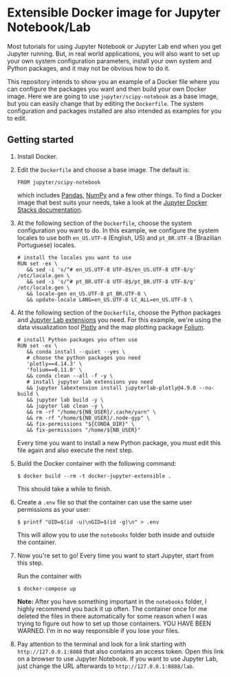 
# Extensible Docker image for Jupyter Notebook/Lab

Most tutorials for using Jupyter Notebook or Jupyter Lab end when you get
Jupyter running. But, in real world applications, you will also want to
set up your own system configuration parameters, install your own system and
Python packages, and it may not be obvious how to do it.

This repository intends to show you an example of a Docker file where you
can configure the packages you want and then build your own Docker image.
Here we are going to use `jupyter/scipy-notebook` as a base image, but you can
easily change that by editing the `Dockerfile`. The system configuration and
packages installed are also intended as examples for you to edit.

## Getting started

1. Install Docker.

2. Edit the `Dockerfile` and choose a base image. The default is:

   ```
   FROM jupyter/scipy-notebook
   ```

   which includes [Pandas](https://pandas.pydata.org/),
   [NumPy](https://numpy.org/) and a few other things. To find a Docker image
   that best suits your needs, take a look at the
   [Jupyter Docker Stacks documentation](https://jupyter-docker-stacks.readthedocs.io/en/latest/using/selecting.html).

3. At the following section of the `Dockerfile`, choose the system
   configuration you want to do. In this example, we configure the system
   locales to use both `en_US.UTF-8` (English, US) and `pt_BR.UTF-8`
   (Brazilian Portuguese) locales.
   
   ```
   # install the locales you want to use
   RUN set -ex \
      && sed -i 's/^# en_US.UTF-8 UTF-8$/en_US.UTF-8 UTF-8/g' /etc/locale.gen \
      && sed -i 's/^# pt_BR.UTF-8 UTF-8$/pt_BR.UTF-8 UTF-8/g' /etc/locale.gen \
      && locale-gen en_US.UTF-8 pt_BR.UTF-8 \
      && update-locale LANG=en_US.UTF-8 LC_ALL=en_US.UTF-8 \
   ```

4. At the following section of the `Dockerfile`, choose the Python packages
   and
   [Jupyter Lab extensions](https://jupyterlab.readthedocs.io/en/stable/user/extensions.html)
   you need. For this example, we're using the data visualization tool
   [Plotly](https://plotly.com/python/) and the map plotting package
   [Folium](https://python-visualization.github.io/folium/).
   
   ```
   # install Python packages you often use
   RUN set -ex \
      && conda install --quiet --yes \
      # choose the python packages you need
      'plotly==4.14.3' \
      'folium==0.11.0' \
      && conda clean --all -f -y \
      # install jupyter lab extensions you need
      && jupyter labextension install jupyterlab-plotly@4.9.0 --no-build \
      && jupyter lab build -y \
      && jupyter lab clean -y \
      && rm -rf "/home/${NB_USER}/.cache/yarn" \
      && rm -rf "/home/${NB_USER}/.node-gyp" \
      && fix-permissions "${CONDA_DIR}" \
      && fix-permissions "/home/${NB_USER}"
   ```

   Every time you want to install a new Python package, you must edit this file
   again and also execute the next step.

5. Build the Docker container with the following command:

   ```
   $ docker build --rm -t docker-jupyter-extensible .
   ```

   This should take a while to finish.

6. Create a `.env` file so that the container can use the same user
   permissions as your user:
   
   ```
   $ printf "UID=$(id -u)\nGID=$(id -g)\n" > .env
   ```

   This will allow you to use the `notebooks` folder both inside and
   outside the container.

7. Now you're set to go! Every time you want to start Jupyter, start from
   this step.
   
   Run the container with
      
   ```
   $ docker-compose up
   ```

   **Note:** After you have something important in the `notebooks` folder, I
   highly recommend you back it up often. The container once for me deleted
   the files in there automatically for some reason when I was trying to
   figure out how to set up those containers. YOU HAVE BEEN WARNED. I'm in no
   way responsible if you lose your files.

8. Pay attention to the terminal and look for a link starting with
   `http://127.0.0.1:8888` that also contains an access token. Open this
   link on a browser to use Jupyter Notebook. If you want to use Jupyter Lab,
   just change the URL afterwards to `http://127.0.0.1:8888/lab`.


